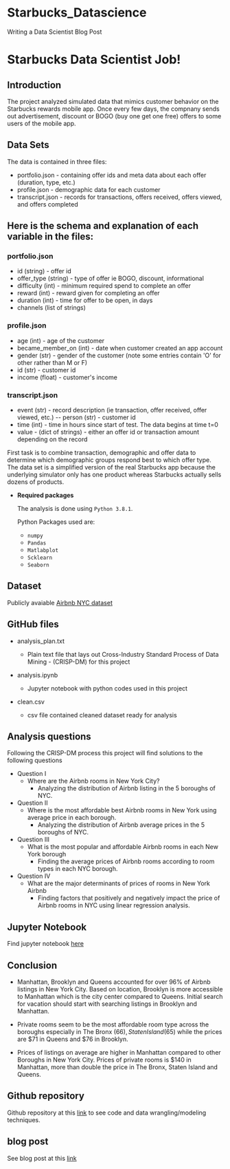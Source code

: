# Starbucks_Datascience

Writing a Data Scientist Blog Post

# Starbucks Data Scientist Job!

## Introduction
The project analyzed simulated data that mimics customer behavior on the Starbucks rewards mobile app. Once every few days, the compnany  sends out advertisement,  discount or BOGO (buy one get one free) offers to some users of the mobile app.

## Data Sets
The data is contained in three files:

- portfolio.json - containing offer ids and meta data about each offer (duration, type, etc.)
- profile.json - demographic data for each customer
- transcript.json - records for transactions, offers received, offers viewed, and offers completed

## Here is the schema and explanation of each variable in the files:

### portfolio.json

- id (string) - offer id
- offer_type (string) - type of offer ie BOGO, discount, informational
- difficulty (int) - minimum required spend to complete an offer
- reward (int) - reward given for completing an offer
- duration (int) - time for offer to be open, in days
- channels (list of strings)

### profile.json

- age (int) - age of the customer
- became_member_on (int) - date when customer created an app account
- gender (str) - gender of the customer (note some entries contain 'O' for other rather than M or F)
- id (str) - customer id
- income (float) - customer's income

### transcript.json

- event (str) - record description (ie transaction, offer received, offer viewed, etc.)
-- person (str) - customer id
- time (int) - time in hours since start of test. The data begins at time t=0
- value - (dict of strings) - either an offer id or transaction amount depending on the record

First task is to combine transaction, demographic and offer data to determine which demographic groups respond best to which offer type. The data set is a simplified version of the real Starbucks app because the underlying simulator only has one product whereas Starbucks actually sells dozens of products.

* **Required packages** 
  
  The analysis is done using `Python 3.8.1`. 
  
  Python Packages used are: 
  
    - `numpy`
    - `Pandas`
    - `Matlabplot`
    - `Scklearn`
    - `Seaborn`
    
 ## Dataset
 Publicly avaiable [Airbnb NYC dataset](http://insideairbnb.com/get-the-data.html)
 
 ## GitHub files
 * analysis_plan.txt
    - Plain text file that lays out Cross-Industry Standard Process of Data Mining - (CRISP-DM) for this project
  
 * analysis.ipynb
    - Jupyter notebook with python codes used in this project
    
 * clean.csv
    - csv file contained cleaned dataset ready for analysis
 
 ## Analysis questions
 Following the CRISP-DM process this project will find solutions to the following questions

* Question I
   - Where are the Airbnb rooms in New York City?
      -  Analyzing the distribution of Airbnb listing in the 5 boroughs of NYC.
* Question II
  - Where is the most affordable best Airbnb rooms in New York using average price in each borough.
    -  Analyzing the distribution of Airbnb average prices in the 5 boroughs of NYC.
* Question III
  - What is the most popular and affordable Airbnb rooms in each New York borough
    - Finding the average prices of Airbnb rooms according to room types in each NYC borough.
* Question IV
  - What are the major determinants of prices of rooms in New York Airbnb 
    - Finding factors that positively and negatively impact the price of Airbnb rooms in NYC using linear regression analysis.

## Jupyter Notebook
Find jupyter notebook [here](https://github.com/jocoder22/NewYork_Airbnb/blob/master/analysis.ipynb)

## Conclusion
* Manhattan, Brooklyn and Queens accounted for over 96% of Airbnb listings in New York City. Based on location, Brooklyn is more accessible to Manhattan which is the city center compared to Queens. Initial search for vacation should start with searching listings in Brooklyn and Manhattan.

* Private rooms seem to be the most affordable room type across the boroughs especially in The Bronx ($66), Staten Island ($65) while the prices are $71 in Queens and $76 in Brooklyn.

* Prices of listings on average are higher in Manhattan compared to other Boroughs in New York City. Prices of private rooms is $140 in Manhattan, more than double the price in The Bronx, Staten Island and Queens.

## Github repository 
Github repository at this [link](https://github.com/jocoder22/NewYork_Airbnb) to see code and data wrangling/modeling techniques.

## blog post 
See blog post at this [link](https://medium.com/@okigbookey/special-new-york-city-airbnb-rooms-made-for-you-4699a4584144) 
   


